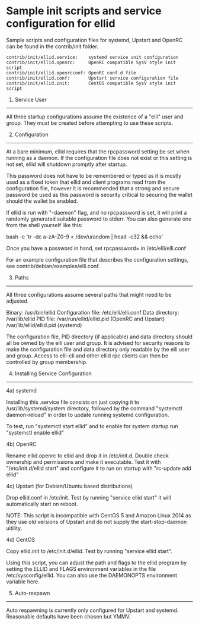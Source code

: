 Sample init scripts and service configuration for ellid
==========================================================

Sample scripts and configuration files for systemd, Upstart and OpenRC
can be found in the contrib/init folder.

    contrib/init/ellid.service:    systemd service unit configuration
    contrib/init/ellid.openrc:     OpenRC compatible SysV style init script
    contrib/init/ellid.openrcconf: OpenRC conf.d file
    contrib/init/ellid.conf:       Upstart service configuration file
    contrib/init/ellid.init:       CentOS compatible SysV style init script

1. Service User
---------------------------------

All three startup configurations assume the existence of a "elli" user
and group.  They must be created before attempting to use these scripts.

2. Configuration
---------------------------------

At a bare minimum, ellid requires that the rpcpassword setting be set
when running as a daemon.  If the configuration file does not exist or this
setting is not set, ellid will shutdown promptly after startup.

This password does not have to be remembered or typed as it is mostly used
as a fixed token that ellid and client programs read from the configuration
file, however it is recommended that a strong and secure password be used
as this password is security critical to securing the wallet should the
wallet be enabled.

If ellid is run with "-daemon" flag, and no rpcpassword is set, it will
print a randomly generated suitable password to stderr.  You can also
generate one from the shell yourself like this:

bash -c 'tr -dc a-zA-Z0-9 < /dev/urandom | head -c32 && echo'

Once you have a password in hand, set rpcpassword= in /etc/elli/elli.conf

For an example configuration file that describes the configuration settings,
see contrib/debian/examples/elli.conf.

3. Paths
---------------------------------

All three configurations assume several paths that might need to be adjusted.

Binary:              /usr/bin/ellid
Configuration file:  /etc/elli/elli.conf
Data directory:      /var/lib/ellid
PID file:            /var/run/ellid/ellid.pid (OpenRC and Upstart)
                     /var/lib/ellid/ellid.pid (systemd)

The configuration file, PID directory (if applicable) and data directory
should all be owned by the elli user and group.  It is advised for security
reasons to make the configuration file and data directory only readable by the
elli user and group.  Access to elli-cli and other ellid rpc clients
can then be controlled by group membership.

4. Installing Service Configuration
-----------------------------------

4a) systemd

Installing this .service file consists on just copying it to
/usr/lib/systemd/system directory, followed by the command
"systemctl daemon-reload" in order to update running systemd configuration.

To test, run "systemctl start ellid" and to enable for system startup run
"systemctl enable ellid"

4b) OpenRC

Rename ellid.openrc to ellid and drop it in /etc/init.d.  Double
check ownership and permissions and make it executable.  Test it with
"/etc/init.d/ellid start" and configure it to run on startup with
"rc-update add ellid"

4c) Upstart (for Debian/Ubuntu based distributions)

Drop ellid.conf in /etc/init.  Test by running "service ellid start"
it will automatically start on reboot.

NOTE: This script is incompatible with CentOS 5 and Amazon Linux 2014 as they
use old versions of Upstart and do not supply the start-stop-daemon uitility.

4d) CentOS

Copy ellid.init to /etc/init.d/ellid. Test by running "service ellid start".

Using this script, you can adjust the path and flags to the ellid program by
setting the ELLID and FLAGS environment variables in the file
/etc/sysconfig/ellid. You can also use the DAEMONOPTS environment variable here.

5. Auto-respawn
-----------------------------------

Auto respawning is currently only configured for Upstart and systemd.
Reasonable defaults have been chosen but YMMV.
